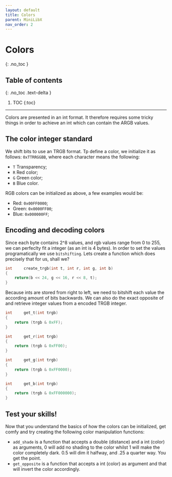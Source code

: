 ```yaml
---
layout: default
title: Colors
parent: MiniLibX
nav_order: 2
---
```


# Colors
{: .no_toc }

## Table of contents
{: .no_toc .text-delta }

1. TOC
{:toc}

---

Colors are presented in an int format. It therefore requires some tricky things
in order to achieve an int which can contain the ARGB values.

## The color integer standard

We shift bits to use an TRGB format. Tp define a color, we initialize it as
follows: `0xTTRRGGBB`, where each character means the following:

- `T` Transparency;
- `R` Red color;
- `G` Green color;
- `B` Blue color.

RGB colors can be initialized as above, a few examples would be:
- Red: `0x00FF0000`;
- Green: `0x0000FF00`;
- Blue: `0x000000FF`;

## Encoding and decoding colors

Since each byte contains 2^8 values, and rgb values range from 0 to 255, we can
perfeclty fit a integer (as an int is 4 bytes). In order to set the values
programatically we use `bitshifting`. Lets create a function which does
precisely that for us, shall we?

```c
int		create_trgb(int t, int r, int g, int b)
{
	return(b << 24, g << 16, r << 8, t);
}
```

Because ints are stored from right to left, we need to bitshift each value the
according amount of bits backwards. We can also do the exact opposite of and
retrieve integer values from a encoded TRGB integer.

```c
int		get_t(int trgb)
{
	return (trgb & 0xFF);
}

int		get_r(int trgb)
{
	return (trgb & 0xFF00);
}

int		get_g(int trgb)
{
	return (trgb & 0xFF0000);
}

int		get_b(int trgb)
{
	return (trgb & 0xFF000000);
}
```

## Test your skills!

Now that you understand the basics of how the colors can be initialized, get
comfy and try creating the following color manipulation functions:
- `add_shade` is a function that accepts a double (distance) and a int (color)
as arguments, 0 will add no shading to the color whilst 1 will make the color
completely dark. 0.5 will dim it halfway, and .25 a quarter way. You get the
point.
- `get_opposite` is a function that accepts a int (color) as argument and that
will invert the color accordingly.
